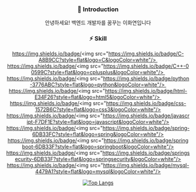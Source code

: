 <div align=center>

### 👋 Introduction

안녕하세요! 백엔드 개발자를 꿈꾸는 이화연입니다

### ⚡ Skill

https://img.shields.io/badge/<img src="https://img.shields.io/badge/C-A8B9CC?style=flat&logo=C&logoColor=white"/> 
https://img.shields.io/badge/<img src="https://img.shields.io/badge/C++-00599C?style=flat&logo=cplusplus&logoColor=white"/> 
https://img.shields.io/badge/<img src="https://img.shields.io/badge/python-3776ABC?style=flat&logo=python&logoColor=white"/> 
https://img.shields.io/badge/<img src="https://img.shields.io/badge/html-E34F26?style=flat&logo=html5&logoColor=white"/> 
https://img.shields.io/badge/<img src="https://img.shields.io/badge/css-1572B6C?style=flat&logo=css3&logoColor=white"/> 
https://img.shields.io/badge/<img src="https://img.shields.io/badge/javascript-F7DF1E?style=flat&logo=javascript&logoColor=white"/> 
https://img.shields.io/badge/<img src="https://img.shields.io/badge/spring-6DB33FC?style=flat&logo=spring&logoColor=white"/> 
https://img.shields.io/badge/<img src="https://img.shields.io/badge/springboot-6DB33F?style=flat&logo=springboot&logoColor=white"/> 
https://img.shields.io/badge/<img src="https://img.shields.io/badge/springsecurity-6DB33F?style=flat&logo=springsecurity&logoColor=white"/> 
https://img.shields.io/badge/<img src="https://img.shields.io/badge/mysql-4479A1?style=flat&logo=mysql&logoColor=white"/>

<!--
**hwa-yeon/hwa-yeon** is a ✨ _special_ ✨ repository because its `README.md` (this file) appears on your GitHub profile.

Here are some ideas to get you started:

- 🔭 I’m currently working on ...
- 🌱 I’m currently learning ...
- 👯 I’m looking to collaborate on ...
- 🤔 I’m looking for help with ...
- 💬 Ask me about ...
- 📫 How to reach me: ...
- 😄 Pronouns: ...
- ⚡ Fun fact: ...
-->

[![Top Langs](https://github-readme-stats.vercel.app/api/top-langs/?username=hwa-yeon&langs_count=8)](https://github.com/hea-yeon/github-readme-stats)

</div>

